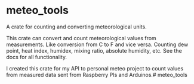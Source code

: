 # meteo_tools

A crate for counting and converting meteorological units.


This crate can convert and count meteorological values from measurements. Like conversion from C to F and vice versa. Counting
dew point, heat index, humidex, mixing ratio, absolute humidity, etc. See the docs for all functionality.


I created this crate for my API to personal meteo project to count values from measured data sent from Raspberry PIs and Arduinos.# meteo_tools
